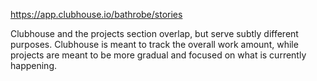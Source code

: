 https://app.clubhouse.io/bathrobe/stories

Clubhouse and the projects section overlap, but serve subtly different purposes. Clubhouse is meant to track the overall work amount, while projects are meant to be more gradual and focused on what is currently happening.